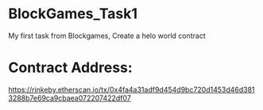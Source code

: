 # BlockGames_Task1
My first task from Blockgames, Create a helo world contract
# Contract Address:
https://rinkeby.etherscan.io/tx/0x4fa4a31adf9d454d9bc720d1453d46d3813288b7e69ca9cbaea072207422df07

